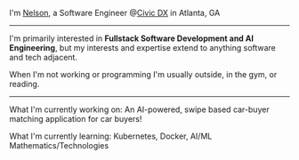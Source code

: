 I'm [Nelson](https://nelsonrodriguez.me/), a Software Engineer @[Civic DX](https://www.civicdx.com/) in Atlanta, GA

--- 

I'm primarily interested in **Fullstack Software Development and AI Engineering**, but my interests and expertise extend to anything software and tech adjacent. 

When I'm not working or programming I'm usually outside, in the gym, or reading. 

---

What I'm currently working on: An AI-powered, swipe based car-buyer matching application for car buyers!

What I'm currently learning: Kubernetes, Docker, AI/ML Mathematics/Technologies

